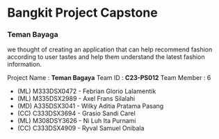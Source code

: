 # Bangkit Project Capstone
### Teman Bayaga
we thought of creating an application that can help recommend fashion according to user tastes and help them understand the latest fashion information.

Project Name : **Teman Bagaya**
Team ID : **C23-PS012**
Team Member : 6
- (ML) M333DSX0472 - Febrian Glorio Lalamentik
- (ML) M335DSX2989 - Axel Frans Silalahi
- (MD) A335DSX3041 - Wilky Aditia Pratama Pasang
- (CC) C333DSX3694 - Grasio Sandi Carel
- (ML) M308DSY3626 - Ni Luh Ita Purnami
- (CC) C333DSX4909 - Ryval Samuel Onibala
 

